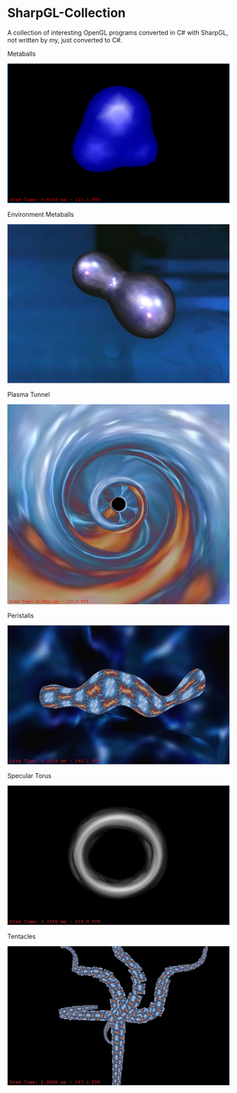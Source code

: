 # SharpGL-Collection

A collection of interesting OpenGL programs converted in C# with SharpGL, not written by my, just converted to C#.

Metaballs

![](SharpGL-MetaBalls/Metaballs1.png)

Environment Metaballs

![](SharpGL-MetaBallsEnviro/MetaBallsEnviro.jpg)

Plasma Tunnel

![](SharpGL-PlasmaTunnel/PlasmaTunnel.jpg)

Peristalis

![](SharpGL-Peristalis/Peristalis.jpg)

Specular Torus

![](SharpGL-SpecularTorus/SpecularTorus.jpg)

Tentacles

![](SharpGL-Tentacles/Tentacles.jpg)
